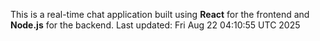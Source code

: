 This is a real-time chat application built using **React** for the frontend and **Node.js** for the backend.
Last updated: Fri Aug 22 04:10:55 UTC 2025
